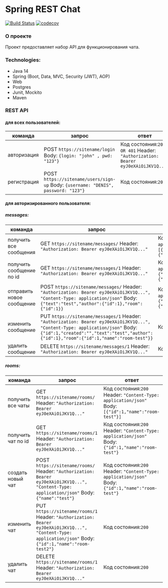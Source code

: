 # Spring REST Chat
[![Build Status](https://travis-ci.com/denisRudie/spring-rest-chat.svg?branch=main)](https://travis-ci.com/denisRudie/spring-rest-chat)
[![codecov](https://codecov.io/gh/denisRudie/spring-rest-chat/branch/main/graph/badge.svg)](https://codecov.io/gh/denisRudie/spring-rest-chat)

### О проекте
Проект предоставляет набор API для функционирования чата.

### Technologies:
* Java 14
* Spring (Boot, Data, MVC, Security (JWT), AOP)
* Web
* Postgres
* Junit, Mockito
* Maven

### REST API
#### для всех пользователей:

| команда              | запрос                                                                           | ответ                                              
|----------------------|----------------------------------------------------------------------------------|-------------------------|
| авторизация         | POST ```https://sitename/login```  Body: ```{login: "john" , pwd: "123"}``` | Код состояния:```200 OR 401``` Header: ```"Authorization: Bearer eyJ0eXAiOiJKV1Q..."``` |
| регистрация         | POST ```https://sitename/users/sign-up```  Body: ```{username: "DENIS", password: "123"}``` | Код состояния:```200``` |

#### для авторизированного пользователя:
##### messages:
| команда                                 | запрос                                                                | ответ                                              |
|-----------------------------------------|-----------------------------------------------------------------------|----------------------------------------------------|
| получить все сообщения | GET ```https://sitename/messages/``` Header: ```"Authorization: Bearer eyJ0eXAiOiJKV1Q..."``` | Код состояния:```200``` Header: ```"Content-Type: application/json"```  Body: ```[{"id":1,"created":"","text":"test","author":{"id":1},"room":{"id":1,"name":"room-test"}}]``` |
| получить сообщение по id | GET ```https://sitename/messages/1``` Header: ```"Authorization: Bearer eyJ0eXAiOiJKV1Q..."```  | Код состояния:```200``` Header: ```"Content-Type: application/json"```  Body: ```{"id":1,"created":"","text":"test","author":{"id":1},"room":{"id":1,"name":"room-test"}}``` |
| отправить новое сообщение | POST ```https://sitename/messages/``` Header: ```"Authorization: Bearer eyJ0eXAiOiJKV1Q...", "Content-Type: application/json"``` Body: ```{"text":"test","author":{"id":1},"room":{"id":1}}``` | Код состояния:```200``` Header: ```"Content-Type: application/json"``` Body: ```{"id":1,"created":"","text":"test","author":{"id":1},"room":{"id":1,"name":"room-test"}}``` |
| изменить сообщение | PUT ```https://sitename/messages/1```  Header: ```"Authorization: Bearer eyJ0eXAiOiJKV1Q...", "Content-Type: application/json"``` Body: ```{"id":1,"created":"","text":"test","author":{"id":1},"room":{"id":1,"name":"room-test"}}``` | Код состояния:```200``` |
| удалить сообщение | DELETE ```https://sitename/messages/1``` Header: ```"Authorization: Bearer eyJ0eXAiOiJKV1Q..."``` | Код состояния:```200``` |

##### rooms:
| команда                                 | запрос                                                                | ответ                                              |
|-----------------------------------------|-----------------------------------------------------------------------|----------------------------------------------------|
| получить все чаты | GET ```https://sitename/rooms/``` Header: ```"Authorization: Bearer eyJ0eXAiOiJKV1Q..."``` | Код состояния:```200``` Header: ```"Content-Type: application/json"```  Body: ```[{"id":1,"name":"room-test"}]``` |
| получить чат по id | GET ```https://sitename/rooms/1``` Header: ```"Authorization: Bearer eyJ0eXAiOiJKV1Q..."```  | Код состояния:```200``` Header: ```"Content-Type: application/json"```  Body: ```{"id":1,"name":"room-test"}``` |
| создать новый чат | POST ```https://sitename/rooms/``` Header: ```"Authorization: Bearer eyJ0eXAiOiJKV1Q...", "Content-Type: application/json"``` Body: ```{"name":"test"}``` | Код состояния:```200``` Header: ```"Content-Type: application/json"``` Body: ```{"id":1,"name":"room-test"}``` |
| изменить чат | PUT ```https://sitename/rooms/1```  Header: ```"Authorization: Bearer eyJ0eXAiOiJKV1Q...", "Content-Type: application/json"``` Body: ```{"id":1,"name":"room-test2"}``` | Код состояния:```200``` |
| удалить чат | DELETE ```https://sitename/rooms/1``` Header: ```"Authorization: Bearer eyJ0eXAiOiJKV1Q..."``` | Код состояния:```200``` |